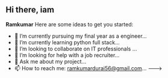 ## Hi there, iam
**Ramkumar** 
Here are some ideas to get you started:

- 🔭 I’m currently pursuing my final year as a engineer...
- 🌱 I’m currently learning python full stack...
- 👯 I’m looking to collaborate on IT professionals ...
- 🤔 I’m looking for help with a job recruiter...
- 💬 Ask me about my project...
- 📫 How to reach me: ramkumardurai56@gmail.com...
--->
